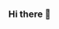 ### Hi there 👋

<!--
**davizin24320/davizin24320** is a ✨ _special_ ✨ repository because its `README.md` (this file) appears on your GitHub profile.

Here are some ideas to get you started:

- 🔭 I’m currently working on ...
- 🌱 I’m currently learning ...
- 👯 I’m looking to collaborate on ...
- 🤔 I’m looking for help with ...
- 💬 Ask me about ...
- 📫 davi.mitkon@escola.pr.gov.br..
- 😄 Pronouns: ...
- ⚡ Fun fact: ...
-->
